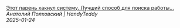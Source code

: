 <!--2025-01-24 16:22:05-->
<div class="yb">
  <a class="nodecor" href="/posts.html?rabota/etot_paren_haknul_sistemu_luchshij_sposob_dlya_poiska_raboty_hendimenu_v_ssha">
    <img class="preview" data-videoid="reGcWIJPYtU" src="https://i3.ytimg.com/vi/reGcWIJPYtU/hqdefault.jpg" align="middle" alt="">
  </a>
  <div class="inlbl text">
    <a class="nodecor" href="/posts.html?rabota/etot_paren_haknul_sistemu_luchshij_sposob_dlya_poiska_raboty_hendimenu_v_ssha">Этот парень хакнул систему. Лучший способ для поиска работы...</a><br>
    <i class="smaller2">Анатолий Полховский | HandyTeddy </i><br>
    <i class="smaller3">2025-01-24</i>
  </div>
</div>
